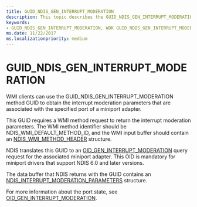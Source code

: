 ```yaml
---
title: GUID_NDIS_GEN_INTERRUPT_MODERATION
description: This topic describes the GUID_NDIS_GEN_INTERRUPT_MODERATION GUID for the NDIS WMI interface.
keywords:
- GUID_NDIS_GEN_INTERRUPT_MODERATION, WDK GUID_NDIS_GEN_INTERRUPT_MODERATION network drivers
ms.date: 11/22/2017
ms.localizationpriority: medium
---
```


# GUID_NDIS_GEN_INTERRUPT_MODERATION

WMI clients can use the GUID_NDIS_GEN_INTERRUPT_MODERATION method GUID to obtain the interrupt moderation parameters that are associated with the specified port of a miniport adapter.

This GUID requires a WMI method request to return the interrupt moderation parameters. The WMI method identifier should be NDIS_WMI_DEFAULT_METHOD_ID, and the WMI input buffer should contain an [NDIS_WMI_METHOD_HEADER](/windows-hardware/drivers/ddi/ntddndis/ns-ntddndis-_ndis_wmi_method_header) structure.

NDIS translates this GUID to an [OID_GEN_INTERRUPT_MODERATION](oid-gen-interrupt-moderation.md) query request for the associated miniport adapter. This OID is mandatory for miniport drivers that support NDIS 6.0 and later versions.

The data buffer that NDIS returns with the GUID contains an [NDIS_INTERRUPT_MODERATION_PARAMETERS](/windows-hardware/drivers/ddi/ntddndis/ns-ntddndis-_ndis_interrupt_moderation_parameters) structure.

For more information about the port state, see [OID_GEN_INTERRUPT_MODERATION](oid-gen-interrupt-moderation.md).
